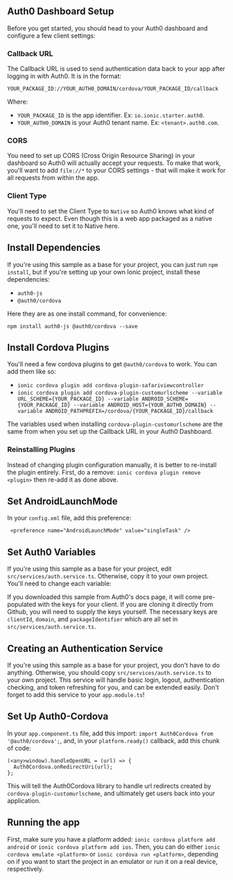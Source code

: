 

## Auth0 Dashboard Setup

Before you get started, you should head to your Auth0 dashboard and configure a few client settings:

### Callback URL

The Callback URL is used to send authentication data back to your app after logging in with Auth0. It is in the format:

`YOUR_PACKAGE_ID://YOUR_AUTH0_DOMAIN/cordova/YOUR_PACKAGE_ID/callback`

Where:


* `YOUR_PACKAGE_ID` is the app identifier. Ex: `io.ionic.starter.auth0`.
* `YOUR_AUTH0_DOMAIN` is your Auth0 tenant name. Ex: `<tenant>.auth0.com`.

### CORS

You need to set up CORS (Cross Origin Resource Sharing) in your dashboard so Auth0 will actually accept your requests. To make that work, you'll want to add `file://*` to your CORS settings - that will make it work for all requests from within the app.

### Client Type

You'll need to set the Client Type to `Native` so Auth0 knows what kind of requests to expect. Even though this is a web app packaged as a native one, you'll need to set it to Native here.

## Install Dependencies

If you're using this sample as a base for your project, you can just run `npm install`, but if you're setting up your own Ionic project, install these dependencies:

* `auth0-js`
* `@auth0/cordova`

Here they are as one install command, for convenience:

`npm install auth0-js @auth0/cordova --save`

## Install Cordova Plugins

You'll need a few cordova plugins to get `@auth0/cordova` to work. You can add them like so:


* `ionic cordova plugin add cordova-plugin-safariviewcontroller`
* `ionic cordova plugin add cordova-plugin-customurlscheme --variable URL_SCHEME={YOUR_PACKAGE_ID} --variable ANDROID_SCHEME={YOUR_PACKAGE_ID} --variable ANDROID_HOST={YOUR_AUTH0_DOMAIN} --variable ANDROID_PATHPREFIX=/cordova/{YOUR_PACKAGE_ID}/callback`

The variables used when installing `cordova-plugin-customurlscheme` are the same from when you set up the Callback URL in your Auth0 Dashboard.

### Reinstalling Plugins

Instead of changing plugin configuration manually, it is better to re-install the plugin entirely. First, do a remove: `ionic cordova plugin remove <plugin>` then re-add it as done above.

## Set AndroidLaunchMode

In your `config.xml` file, add this preference:
```
 <preference name="AndroidLaunchMode" value="singleTask" />
```

## Set Auth0 Variables

If you're using this sample as a base for your project, edit `src/services/auth.service.ts`. Otherwise, copy it to your own project. You'll need to change each variable:

If you downloaded this sample from Auth0's docs page, it will come pre-populated with the keys for your client. If you are cloning it directly from Github, you will need to supply the keys yourself. The necessary keys are `clientId`, `domain`, and `packageIdentifier` which are all set in `src/services/auth.service.ts`.

## Creating an Authentication Service

If you're using this sample as a base for your project, you don't have to do anything. Otherwise, you should copy `src/services/auth.service.ts` to your own project. This service will handle basic login, logout, authentication checking, and token refreshing for you, and can be extended easily. Don't forget to add this service to your `app.module.ts`!

## Set Up Auth0-Cordova

In your `app.component.ts` file, add this import: `import Auth0Cordova from '@auth0/cordova';`, and, in your `platform.ready()` callback, add this chunk of code:

```
(<any>window).handleOpenURL = (url) => {
  Auth0Cordova.onRedirectUri(url);
};
```

This will tell the Auth0Cordova library to handle url redirects created by `cordova-plugin-customurlscheme`, and ultimately get users back into your application.

## Running the app

First, make sure you have a platform added: `ionic cordova platform add android` or `ionic cordova platform add ios`. Then, you can do either `ionic cordova emulate <platform>` or `ionic cordova run <platform>`, depending on if you want to start the project in an emulator or run it on a real device, respectively.
